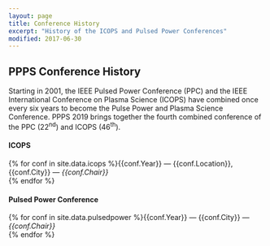 ```yaml
---
layout: page
title: Conference History
excerpt: "History of the ICOPS and Pulsed Power Conferences"
modified: 2017-06-30
---
```


## PPPS Conference History

Starting in 2001, the IEEE Pulsed Power Conference (PPC) and the IEEE International Conference on Plasma Science (ICOPS) have combined once every six years to become the Pulse Power and Plasma Science Conference. PPPS 2019 brings together the fourth combined conference of the PPC (22<sup>nd</sup>) and ICOPS (46<sup>th</sup>).  

#### ICOPS
{% for conf in site.data.icops %}{{conf.Year}} &mdash; {{conf.Location}}, {{conf.City}} &mdash; <em>{{conf.Chair}}</em> <br> {% endfor %}

#### Pulsed Power Conference
{% for conf in site.data.pulsedpower %}{{conf.Year}} &mdash; {{conf.City}} &mdash; <em>{{conf.Chair}}</em> <br> {% endfor %}


